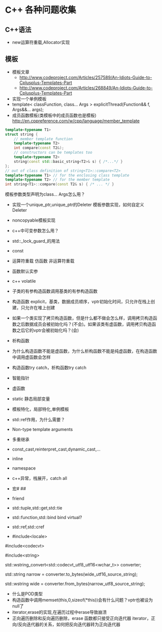 # C++ 各种问题收集
## C++语法
- new运算符重载,Allocator实现 
## 模板
- 模板文章
  * http://www.codeproject.com/Articles/257589/An-Idiots-Guide-to-Cplusplus-Templates-Part
  * http://www.codeproject.com/Articles/268849/An-Idiots-Guide-to-Cplusplus-Templates-Part
- 实现一个单例模板
- template&lt; classFunction, class... Args &gt; explicitThread(Function&amp;&amp; f, Args&amp;&amp;... args);
- 成员函数模板(类模板中的成员函数也是模板) http://en.cppreference.com/w/cpp/language/member_template
```c++
template<typename T1>
struct string {
    // member template function
    template<typename T2>
    int compare(const T2&);
    // constructors can be templates too
    template<typename T2>
    string(const std::basic_string<T2>& s) { /*...*/ }
};
// out of class definition of string<T1>::compare<T2> 
template<typename T1> // for the enclosing class template
template<typename T2> // for the member template
int string<T1>::compare(const T2& s) { /* ... */ }
```

模板参数类型声明为class... Args怎么用？
- 实现一个unique_ptr,unique_ptr的Deleter 模板参数实现，如何自定义Deleter
- noncopyable模板实现

- c++中可变参数怎么用？
- std::_lock\_guard_的用法
- const
- 运算符重载 仿函数 非运算符重载
- 函数默认实参
- c++ volatile
- 子类的有参构造函数调用基类的有参构造函数
- 构造函数 explicit，基类，数据成员顺序，vptr初始化时间，只允许在栈上创建，只允许在堆上创建
- 如果一个类实现了拷贝构造函数，但是什么都不做会怎么样，调用拷贝构造函数之后数据成员会被初始化吗？(不会)。如果该类有虚函数，调用拷贝构造函数之后它的vptr会被初始化吗？(会)
- 析构函数
- 为什么构造函数不能是虚函数，为什么析构函数不能是纯虚函数，在构造函数中调用虚函数会怎样
- 构造函数try catch，析构函数try catch
- 智能指针
- 虚函数
- static 静态局部变量
- 模板特化，局部特化,单例模板
- std::ref作用，为什么需要？
- Non-type template arguments
- 多重继承
- const\_cast,reinterpret\_cast,dynamic\_cast,...
- inline
- namespace
- c++异常，栈展开，catch all
- 宏# ##
- friend
- std::tuple,std::get,std::tie
- std::function,std::bind bind virtual?
- std::ref,std::cref
- #include&lt;locale&gt;

#include&lt;codecvt&gt;

#include&lt;string&gt;

std::wstring\_convert&lt;std::codecvt\_utf8\_utf16&lt;wchar\_t&gt;&gt; converter;

std::string narrow = converter.to\_bytes(wide\_utf16\_source\_string);

std::wstring wide = converter.from\_bytes(narrow\_utf8\_source\_string);

- 什么是POD类型
- 构造函数中调用memset(this,0,sizeof(\*this))会有什么问题？vptr也被设为null了
- iterator,erase的实现,在遍历过程中erase导致崩溃
- 正向遍历删除和反向遍历删除，erase 函数都只接受正向迭代器 iterator，正向/反向迭代器的关系，如何把反向迭代器转为正向迭代器
